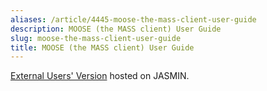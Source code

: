 ```yaml
---
aliases: /article/4445-moose-the-mass-client-user-guide
description: MOOSE (the MASS client) User Guide
slug: moose-the-mass-client-user-guide
title: MOOSE (the MASS client) User Guide
---
```


[External Users' Version](http://gws-access.jasmin.ac.uk/public/mohc_shared/moose-user-doc/external_user_guide.html) hosted on JASMIN.
